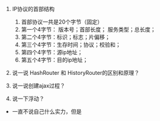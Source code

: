 1. IP协议的首部结构

   1. 首部协议一共是20个字节（固定）
   2. 第一个4字节： 版本号；首部长度； 服务类型；总长度；
   3. 第二个4字节：标识；标志；片偏移；
   4. 第三个4字节：生存时间；协议；校验和；
   5. 第四个4字节：源ip地址；
   6. 第五个4字节：目的ip地址；
2. 说一说 HashRouter 和 HistoryRouter的区别和原理？
3. 说一说创建ajax过程？
4. 说一下浮动？

- 一直不说自己什么实力，但是
